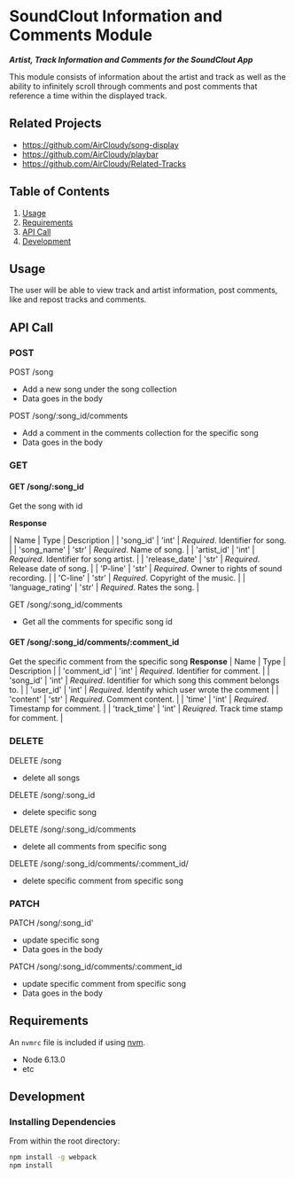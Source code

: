 # SoundClout Information and Comments Module

***Artist, Track Information and Comments for the SoundClout App***

This module consists of information about the artist and track as well as the ability to infinitely scroll through comments and post comments that reference a time within the displayed track.


## Related Projects

- https://github.com/AirCloudy/song-display
- https://github.com/AirCloudy/playbar
- https://github.com/AirCloudy/Related-Tracks

## Table of Contents

1. [Usage](#Usage)
1. [Requirements](#requirements)
1. [API Call](#apicall)
1. [Development](#development)

## Usage

The user will be able to view track and artist information, post comments, like and repost tracks and comments.

## API Call


### POST
POST /song
- Add a new song under the song collection
- Data goes in the body

POST /song/:song_id/comments
- Add a comment in the comments collection for the specific song
- Data goes in the body

### GET

#### GET /song/:song_id
Get the song with id

**Response**

| Name | Type | Description |
| 'song_id' | 'int' | _Required_. Identifier for song. |
| 'song_name' | 'str' | _Required_. Name of song. |
| 'artist_id' | 'int' | _Required_. Identifier for song artist. |
| 'release_date' | 'str' | _Required_. Release date of song. |
| 'P-line' | 'str' | _Required_. Owner to rights of sound recording. |
| 'C-line' | 'str' | _Required_. Copyright of the music. |
| 'language_rating' | 'str' | _Required_. Rates the song. |

GET /song/:song_id/comments
- Get all the comments for specific song id

#### GET /song/:song_id/comments/:comment_id
Get the specific comment from the specific song
**Response**
| Name | Type | Description |
| 'comment_id' | 'int' | _Required_. Identifier for comment. |
| 'song_id' | 'int' | _Required_. Identifier for which song this comment belongs to. |
| 'user_id' | 'int' | _Required_. Identify which user wrote the comment |
| 'content' | 'str' | _Required_. Comment content. |
| 'time' | 'int' | _Required_. Timestamp for comment. |
| 'track_time' | 'int' | _Reuiqred_. Track time stamp for comment. |

### DELETE
DELETE /song
- delete all songs

DELETE /song/:song_id
- delete specific song

DELETE /song/:song_id/comments
- delete all comments from specific song

DELETE /song/:song_id/comments/:comment_id/
- delete specific comment from specific song


### PATCH
PATCH /song/:song_id'
- update specific song
- Data goes in the body

PATCH /song/:song_id/comments/:comment_id
- update specific comment from specific song
- Data goes in the body


## Requirements

An `nvmrc` file is included if using [nvm](https://github.com/creationix/nvm).

- Node 6.13.0
- etc

## Development

### Installing Dependencies

From within the root directory:

```sh
npm install -g webpack
npm install
```


